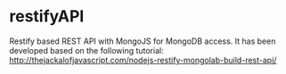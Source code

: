 # restifyAPI
Restify based REST API with MongoJS for MongoDB access. It has been developed based on the following tutorial: http://thejackalofjavascript.com/nodejs-restify-mongolab-build-rest-api/

